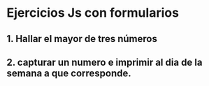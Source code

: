 # Ejercicios Js con formularios

## 1. Hallar el mayor de tres números

## 2. capturar un numero e imprimir al dia de la semana a que corresponde.